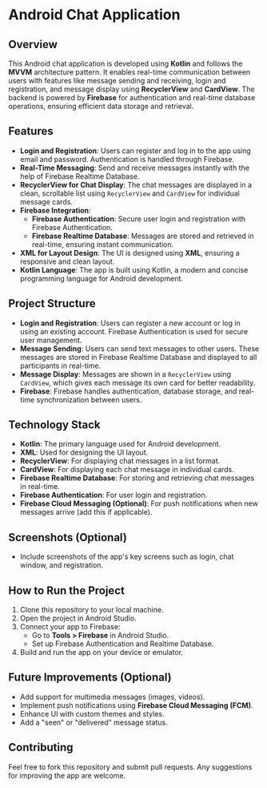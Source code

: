 # Android Chat Application

## Overview
This Android chat application is developed using **Kotlin** and follows the **MVVM** architecture pattern. It enables real-time communication between users with features like message sending and receiving, login and registration, and message display using **RecyclerView** and **CardView**. The backend is powered by **Firebase** for authentication and real-time database operations, ensuring efficient data storage and retrieval.

## Features
- **Login and Registration**: Users can register and log in to the app using email and password. Authentication is handled through Firebase.
- **Real-Time Messaging**: Send and receive messages instantly with the help of Firebase Realtime Database.
- **RecyclerView for Chat Display**: The chat messages are displayed in a clean, scrollable list using `RecyclerView` and `CardView` for individual message cards.
- **Firebase Integration**: 
  - **Firebase Authentication**: Secure user login and registration with Firebase Authentication.
  - **Firebase Realtime Database**: Messages are stored and retrieved in real-time, ensuring instant communication.
- **XML for Layout Design**: The UI is designed using **XML**, ensuring a responsive and clean layout.
- **Kotlin Language**: The app is built using Kotlin, a modern and concise programming language for Android development.

## Project Structure
- **Login and Registration**: Users can register a new account or log in using an existing account. Firebase Authentication is used for secure user management.
- **Message Sending**: Users can send text messages to other users. These messages are stored in Firebase Realtime Database and displayed to all participants in real-time.
- **Message Display**: Messages are shown in a `RecyclerView` using `CardView`, which gives each message its own card for better readability.
- **Firebase**: Firebase handles authentication, database storage, and real-time synchronization between users.

## Technology Stack
- **Kotlin**: The primary language used for Android development.
- **XML**: Used for designing the UI layout.
- **RecyclerView**: For displaying chat messages in a list format.
- **CardView**: For displaying each chat message in individual cards.
- **Firebase Realtime Database**: For storing and retrieving chat messages in real-time.
- **Firebase Authentication**: For user login and registration.
- **Firebase Cloud Messaging (Optional)**: For push notifications when new messages arrive (add this if applicable).

## Screenshots (Optional)
- Include screenshots of the app's key screens such as login, chat window, and registration.

## How to Run the Project
1. Clone this repository to your local machine.
2. Open the project in Android Studio.
3. Connect your app to Firebase:
   - Go to **Tools > Firebase** in Android Studio.
   - Set up Firebase Authentication and Realtime Database.
4. Build and run the app on your device or emulator.

## Future Improvements (Optional)
- Add support for multimedia messages (images, videos).
- Implement push notifications using **Firebase Cloud Messaging (FCM)**.
- Enhance UI with custom themes and styles.
- Add a "seen" or "delivered" message status.

## Contributing
Feel free to fork this repository and submit pull requests. Any suggestions for improving the app are welcome.

